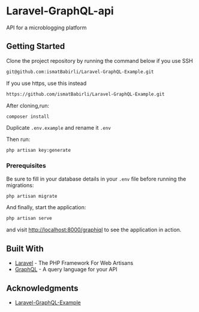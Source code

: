 # Laravel-GraphQL-api

API for a microblogging platform

## Getting Started

Clone the project repository by running the command below if you use SSH

```bash
git@github.com:ismatBabirli/Laravel-GraphQL-Example.git
```

If you use https, use this instead

```bash
https://github.com/ismatBabirli/Laravel-GraphQL-Example.git
```

After cloning,run:

```bash
composer install
```

Duplicate `.env.example` and rename it `.env`

Then run:

```bash
php artisan key:generate
```

### Prerequisites

Be sure to fill in your database details in your `.env` file before running the migrations:

```bash
php artisan migrate
```

And finally, start the application:

```bash
php artisan serve
```

and visit [http://localhost:8000/graphiql](http://localhost:8000/graphiql) to see the application in action.

## Built With

* [Laravel](https://laravel.com) - The PHP Framework For Web Artisans
* [GraphQL](https://graphql.org) - A query language for your API

## Acknowledgments

* [Laravel-GraphQL-Example](https://github.com/ismatBabirli/Laravel-GraphQL-Example)

